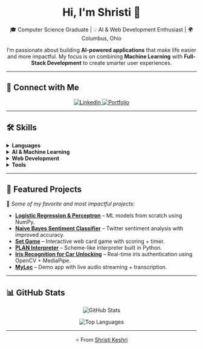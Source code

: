 
<h1 align="center">Hi, I'm Shristi 👋</h1>

<p align="center">
  🎓 Computer Science Graduate | 💡 AI & Web Development Enthusiast | 🌍 Columbus, Ohio  
</p>

<p align="center">
  I’m passionate about building <b>AI-powered applications</b> that make life easier and more impactful.  
  My focus is on combining <b>Machine Learning</b> with <b>Full-Stack Development</b> to create smarter user experiences.  
</p>

---

## 🔗 Connect with Me  
<p align="center">
  <a href="https://www.linkedin.com/in/shristikeshri2110">
    <img src="https://img.shields.io/badge/LinkedIn-0A66C2?style=for-the-badge&logo=linkedin&logoColor=white" alt="LinkedIn" />
  </a>
  <a href="https://skeshri23.github.io/Portfolio/">
    <img src="https://img.shields.io/badge/Portfolio-2E7D32?style=for-the-badge&logo=vercel&logoColor=white" alt="Portfolio" />
  </a>
</p>

---

## 🛠️ Skills  

<details>
<summary><b>Languages</b></summary>

![Python](https://img.shields.io/badge/Python-306998?style=for-the-badge&logo=python&logoColor=FFD43B)  
![Java](https://img.shields.io/badge/Java-2E7D32?style=for-the-badge&logo=java&logoColor=white)  
![C](https://img.shields.io/badge/C-2E7D32?style=for-the-badge&logo=c&logoColor=white)  
![C++](https://img.shields.io/badge/C++-00599C?style=for-the-badge&logo=cplusplus&logoColor=white)  
![JavaScript](https://img.shields.io/badge/JavaScript-2E7D32?style=for-the-badge&logo=javascript&logoColor=white)  
![SQL](https://img.shields.io/badge/SQL-2E7D32?style=for-the-badge&logo=postgresql&logoColor=white)  

</details>

<details>
<summary><b>AI & Machine Learning</b></summary>

![NumPy](https://img.shields.io/badge/Numpy-2E7D32?style=for-the-badge&logo=numpy&logoColor=white)  
![Pandas](https://img.shields.io/badge/Pandas-2E7D32?style=for-the-badge&logo=pandas&logoColor=white)  
![Scikit-learn](https://img.shields.io/badge/Scikit--learn-2E7D32?style=for-the-badge&logo=scikitlearn&logoColor=white)  
![OpenCV](https://img.shields.io/badge/OpenCV-2E7D32?style=for-the-badge&logo=opencv&logoColor=white)  
![MediaPipe](https://img.shields.io/badge/MediaPipe-2E7D32?style=for-the-badge&logo=google&logoColor=white)  

</details>

<details>
<summary><b>Web Development</b></summary>

![React](https://img.shields.io/badge/React-2E7D32?style=for-the-badge&logo=react&logoColor=white)  
![Flask](https://img.shields.io/badge/Flask-2E7D32?style=for-the-badge&logo=flask&logoColor=white)  
![Supabase](https://img.shields.io/badge/Supabase-2E7D32?style=for-the-badge&logo=supabase&logoColor=white)  
![PostgreSQL](https://img.shields.io/badge/PostgreSQL-2E7D32?style=for-the-badge&logo=postgresql&logoColor=white)  
![HTML5](https://img.shields.io/badge/HTML5-2E7D32?style=for-the-badge&logo=html5&logoColor=white)  
![CSS3](https://img.shields.io/badge/CSS3-2E7D32?style=for-the-badge&logo=css3&logoColor=white)  

</details>

<details>
<summary><b>Tools</b></summary>

![Git](https://img.shields.io/badge/Git-2E7D32?style=for-the-badge&logo=git&logoColor=white)  
![VS Code](https://img.shields.io/badge/VS%20Code-2E7D32?style=for-the-badge&logo=visualstudiocode&logoColor=white)  
![Linux](https://img.shields.io/badge/Linux-2E7D32?style=for-the-badge&logo=linux&logoColor=white)  
![Docker](https://img.shields.io/badge/Docker-2E7D32?style=for-the-badge&logo=docker&logoColor=white)  

</details>

---

## 📂 Featured Projects  

🌟 *Some of my favorite and most impactful projects:*  

- **[Logistic Regression & Perceptron](https://github.com/skeshri23/LogisticRegression_Perceptron)** – ML models from scratch using NumPy.  
- **[Naive Bayes Sentiment Classifier](https://github.com/skeshri23/NaiveBayes-Sentiment)** – Twitter sentiment analysis with improved accuracy.  
- **[Set Game](https://github.com/skeshri23/Set-Game)** – Interactive web card game with scoring + timer.  
- **[PLAN Interpreter](https://github.com/skeshri23/PLAN-Interpreter)** – Scheme-like interpreter built in Python.  
- **[Iris Recognition for Car Unlocking](https://github.com/skeshri23/Iris-Recognition)** – Real-time iris authentication using OpenCV + MediaPipe.  
- **[MyLec](https://github.com/skeshri23/MyLec)** – Demo app with live audio streaming + transcription.  

---

## 📊 GitHub Stats  

<p align="center">
  <img src="https://github-readme-stats.vercel.app/api?username=skeshri23&show_icons=true&theme=gruvbox&title_color=2E7D32&icon_color=2E7D32" alt="GitHub Stats" />
</p>

<p align="center">
  <img src="https://github-readme-stats.vercel.app/api/top-langs/?username=skeshri23&layout=compact&theme=gruvbox&title_color=2E7D32" alt="Top Languages" />
</p>

---

<p align="center">⭐️ From <a href="https://github.com/skeshri23">Shristi Keshri</a></p>
